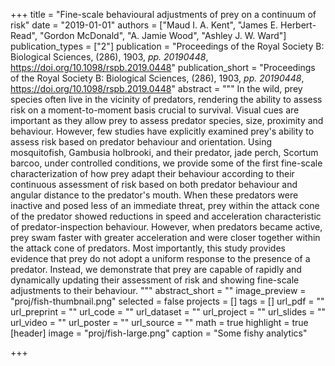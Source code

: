 +++
title = "Fine-scale behavioural adjustments of prey on a continuum of risk"
date = "2019-01-01"
authors = ["Maud I. A. Kent", "James E. Herbert-Read", "Gordon McDonald", "A. Jamie Wood", "Ashley J. W. Ward"]
publication_types = ["2"]
publication = "Proceedings of the Royal Society B: Biological Sciences, (286), 1903, _pp. 20190448_, https://doi.org/10.1098/rspb.2019.0448"
publication_short = "Proceedings of the Royal Society B: Biological Sciences, (286), 1903, _pp. 20190448_, https://doi.org/10.1098/rspb.2019.0448"
abstract = """ In the wild, prey species often live in the vicinity of predators, rendering the ability to assess risk on a moment-to-moment basis crucial to survival. Visual cues are important as they allow prey to assess predator species, size, proximity and behaviour. However, few studies have explicitly examined prey's ability to assess risk based on predator behaviour and orientation. Using mosquitofish, Gambusia holbrooki, and their predator, jade perch, Scortum barcoo, under controlled conditions, we provide some of the first fine-scale characterization of how prey adapt their behaviour according to their continuous assessment of risk based on both predator behaviour and angular distance to the predator's mouth. When these predators were inactive and posed less of an immediate threat, prey within the attack cone of the predator showed reductions in speed and acceleration characteristic of predator-inspection behaviour. However, when predators became active, prey swam faster with greater acceleration and were closer together within the attack cone of predators. Most importantly, this study provides evidence that prey do not adopt a uniform response to the presence of a predator. Instead, we demonstrate that prey are capable of rapidly and dynamically updating their assessment of risk and showing fine-scale adjustments to their behaviour. """
abstract_short = ""
image_preview = "proj/fish-thumbnail.png"
selected = false
projects = []
tags = []
url_pdf = ""
url_preprint = ""
url_code = ""
url_dataset = ""
url_project = ""
url_slides = ""
url_video = ""
url_poster = ""
url_source = ""
math = true
highlight = true
[header]
image = "proj/fish-large.png"
caption = "Some fishy analytics"

+++
